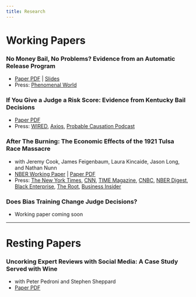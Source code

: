```yaml
---
title: Research
---
```


# Working Papers

### No Money Bail, No Problems? Evidence from an Automatic Release Program

- [Paper PDF](https://thelittledataset.com/research_papers/alex_albright_harvard_jmp.pdf) | [Slides](https://albright-jmp.netlify.app/#1)<br>
- Press: [Phenomenal World](https://us16.campaign-archive.com/?u=30638b4a1754ffe5cdc9f22c1&id=000913181e)


### If You Give a Judge a Risk Score: Evidence from Kentucky Bail Decisions

- [Paper PDF](https://thelittledataset.com/about_files/albright_judge_score.pdf) <br>
- Press: [WIRED](https://www.wired.com/story/algorithms-shouldve-made-courts-more-fair-what-went-wrong/), [Axios](https://www.axios.com/ai-automation-bias-trust-62ee0445-1fda-4143-b3d8-7d7ee8e328f6.html), [Probable Causation Podcast](https://www.probablecausation.com/podcasts/episode-45-conrad-miller)

### After The Burning: The Economic Effects of the 1921 Tulsa Race Massacre

- with Jeremy Cook, James Feigenbaum, Laura Kincaide, Jason Long, and Nathan Nunn<br>
- [NBER Working Paper](https://www.nber.org/papers/w28985) | [Paper PDF](https://scholar.harvard.edu/files/nunn/files/tulsa.pdf) <br>
- Press: [The New York Times](https://www.nytimes.com/2021/05/25/magazine/tulsa-race-massacre-1921-greenwood.html), [CNN](https://www.cnn.com/interactive/2021/05/us/whitewashing-of-america-racism/), [TIME Magazine](https://time.com/6052246/tulsa-race-massacre-generation-impact/), [CNBC](https://www.cnbc.com/2021/05/31/black-wall-street-was-shattered-100-years-ago-how-tulsa-race-massacre-was-covered-up.html), [NBER Digest](https://www.nber.org/digest-202109/estimating-long-term-effects-1921-tulsa-race-massacre), [Black Enterprise](https://www.blackenterprise.com/black-homeownership-is-still-being-affected-by-the-tulsa-race-massacre-and-not-just-in-oklahoma/), [The Root](https://www.theroot.com/black-people-in-oklahoma-and-beyond-still-feel-the-effe-1847936074), [Business Insider](https://www.businessinsider.com/tulsa-race-massacre-black-homeownership-wealth-economic-inequality-nber-research-2021-10)

### Does Bias Training Change Judge Decisions?

- Working paper coming soon

---

# Resting Papers

### Uncorking Expert Reviews with Social Media: A Case Study Served with Wine

- with Peter Pedroni and Stephen Sheppard
- [Paper PDF](https://web.williams.edu/Economics/wp/UncorkingExpertReviews.pdf) 